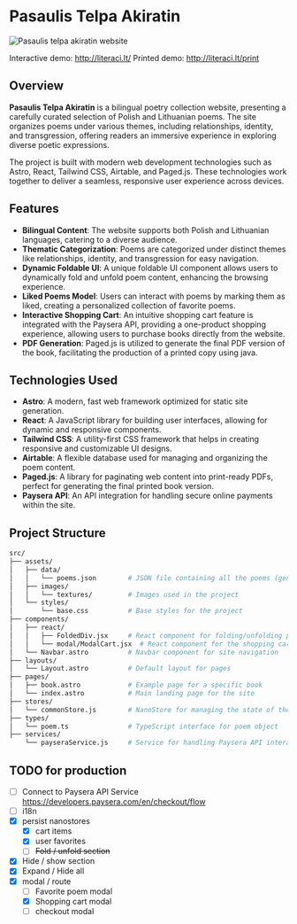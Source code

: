 # Pasaulis Telpa Akiratin

![Pasaulis telpa akiratin website](https://literaci.lt/pta/website_pta.jpg)

Interactive demo: http://literaci.lt/
Printed demo: http://literaci.lt/print

## Overview

**Pasaulis Telpa Akiratin** is a bilingual poetry collection website, presenting a carefully curated selection of Polish and Lithuanian poems. The site organizes poems under various themes, including relationships, identity, and transgression, offering readers an immersive experience in exploring diverse poetic expressions.

The project is built with modern web development technologies such as Astro, React, Tailwind CSS, Airtable, and Paged.js. These technologies work together to deliver a seamless, responsive user experience across devices.



## Features

- **Bilingual Content**: The website supports both Polish and Lithuanian languages, catering to a diverse audience.
- **Thematic Categorization**: Poems are categorized under distinct themes like relationships, identity, and transgression for easy navigation.
- **Dynamic Foldable UI**: A unique foldable UI component allows users to dynamically fold and unfold poem content, enhancing the browsing experience.
- **Liked Poems Model**: Users can interact with poems by marking them as liked, creating a personalized collection of favorite poems.
- **Interactive Shopping Cart**: An intuitive shopping cart feature is integrated with the Paysera API, providing a one-product shopping experience, allowing users to purchase books directly from the website.
- **PDF Generation**: Paged.js is utilized to generate the final PDF version of the book, facilitating the production of a printed copy using java.
 
## Technologies Used

- **Astro**: A modern, fast web framework optimized for static site generation.
- **React**: A JavaScript library for building user interfaces, allowing for dynamic and responsive components.
- **Tailwind CSS**: A utility-first CSS framework that helps in creating responsive and customizable UI designs.
- **Airtable**: A flexible database used for managing and organizing the poem content.
- **Paged.js**: A library for paginating web content into print-ready PDFs, perfect for generating the final printed book version.
- **Paysera API**: An API integration for handling secure online payments within the site.

## Project Structure

```bash
src/
├── assets/
│   ├── data/
│   │   └── poems.json        # JSON file containing all the poems (generated by fetching Airtable)
│   ├── images/
│   │   └── textures/         # Images used in the project
│   └── styles/
│       └── base.css          # Base styles for the project
├── components/
│   ├── react/
│   │   ├── FoldedDiv.jsx     # React component for folding/unfolding poem sections
│   │   └── modal/ModalCart.jsx  # React component for the shopping cart
│   └── Navbar.astro          # Navbar component for site navigation
├── layouts/
│   └── Layout.astro          # Default layout for pages
├── pages/
│   ├── book.astro            # Example page for a specific book
│   └── index.astro           # Main landing page for the site
├── stores/
│   └── commonStore.js        # NanoStore for managing the state of the whole website
├── types/
│   └── poem.ts               # TypeScript interface for poem object
├── services/
    └── payseraService.js     # Service for handling Paysera API interactions
```

## TODO for production

- [ ] Connect to Paysera API Service https://developers.paysera.com/en/checkout/flow 
- [ ] i18n
- [x] persist nanostores
  - [x] cart items
  - [x] user favorites
  - [ ] ~~Fold / unfold section~~
- [x] Hide / show section
- [x] Expand / Hide all
- [x] modal / route
  - [ ] Favorite poem modal
  - [x] Shopping cart modal
  - [ ] checkout modal
